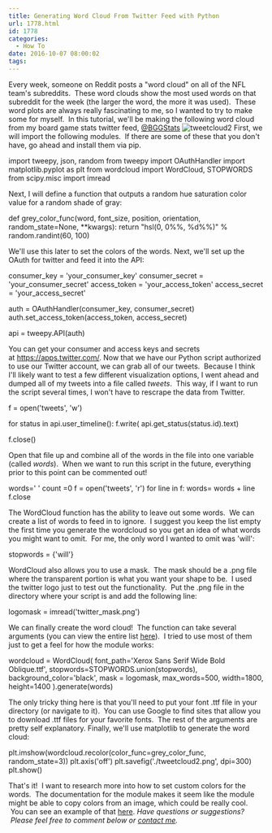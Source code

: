 ```yaml
---
title: Generating Word Cloud From Twitter Feed with Python
url: 1778.html
id: 1778
categories:
  - How To
date: 2016-10-07 08:00:02
tags:
---
```


Every week, someone on Reddit posts a "word cloud" on all of the NFL team's subreddits.  These word clouds show the most used words on that subreddit for the week (the larger the word, the more it was used).  These word plots are always really fascinating to me, so I wanted to try to make some for myself.  In this tutorial, we'll be making the following word cloud from my board game stats twitter feed, [@BGGStats](http://www.twitter.com/bggstats) ![tweetcloud2](http://www.techtrek.io/wp-content/uploads/2016/10/tweetcloud2-1024x768.png) First, we will import the following modules.  If there are some of these that you don't have, go ahead and install them via pip.

import tweepy, json, random
from tweepy import OAuthHandler
import matplotlib.pyplot as plt
from wordcloud import WordCloud, STOPWORDS
from scipy.misc import imread

Next, I will define a function that outputs a random hue saturation color value for a random shade of gray:

def grey\_color\_func(word, font\_size, position, orientation, random\_state=None, **kwargs):
    return "hsl(0, 0%%, %d%%)" % random.randint(60, 100)

We'll use this later to set the colors of the words. Next, we'll set up the OAuth for twitter and feed it into the API:

consumer\_key = 'your\_consumer_key'
consumer\_secret = 'your\_consumer_secret'
access\_token = 'your\_access_token'
access\_secret = 'your\_access_secret'
 
auth = OAuthHandler(consumer\_key, consumer\_secret)
auth.set\_access\_token(access\_token, access\_secret)
  
api = tweepy.API(auth)

You can get your consumer and access keys and secrets at https://apps.twitter.com/. Now that we have our Python script authorized to use our Twitter account, we can grab all of our tweets.  Because I think I'll likely want to test a few different visualization options, I went ahead and dumped all of my tweets into a file called _tweets_.  This way, if I want to run the script several times, I won't have to rescrape the data from Twitter.

f = open('tweets', 'w')    

for status in api.user_timeline():
    f.write( api.get_status(status.id).text)
    
f.close()

Open that file up and combine all of the words in the file into one variable (called _words_).  When we want to run this script in the future, everything prior to this point can be commented out!

words=' '
count =0
f = open('tweets', 'r')
for line in f:
    words= words + line
f.close

The WordCloud function has the ability to leave out some words.  We can create a list of words to feed in to ignore.  I suggest you keep the list empty the first time you generate the wordcloud so you get an idea of what words you might want to omit.  For me, the only word I wanted to omit was 'will':

stopwords = {'will'}

WordCloud also allows you to use a mask.  The mask should be a .png file where the transparent portion is what you want your shape to be.  I used the twitter logo just to test out the functionality.  Put the .png file in the directory where your script is and add the following line:

logomask = imread('twitter_mask.png')

We can finally create the word cloud!  The function can take several arguments (you can view the entire list [here](https://amueller.github.io/word_cloud/generated/wordcloud.WordCloud.html#wordcloud.WordCloud)).  I tried to use most of them just to get a feel for how the module works:

wordcloud = WordCloud(
    font_path='Xerox Sans Serif Wide Bold Oblique.ttf',
    stopwords=STOPWORDS.union(stopwords),
    background_color='black',
    mask = logomask,
    max_words=500,
    width=1800,
    height=1400
).generate(words)

The only tricky thing here is that you'll need to put your font .ttf file in your directory (or navigate to it).  You can use Google to find sites that allow you to download .ttf files for your favorite fonts.  The rest of the arguments are pretty self explanatory. Finally, we'll use matplotlib to generate the word cloud:

plt.imshow(wordcloud.recolor(color\_func=grey\_color\_func, random\_state=3))
plt.axis('off')
plt.savefig('./tweetcloud2.png', dpi=300)
plt.show()

That's it!  I want to research more into how to set custom colors for the words.  The documentation for the module makes it seem like the module might be able to copy colors from an image, which could be really cool.  You can see an example of that [here](https://amueller.github.io/word_cloud/auto_examples/masked.html#masked-py). _Have questions or suggestions?  Please feel free to comment below or [contact me](/contact/)._